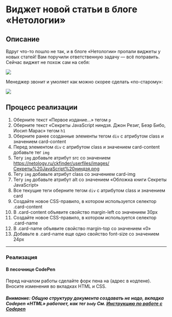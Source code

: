 # Виджет новой статьи в блоге «Нетологии»

## Описание

Вдруг что-то пошло не так, и в блоге «Нетологии» пропали виджеты у новых статей! Вам поручили ответственную задачу — всё поправить. Сейчас виджет не похож сам на себя:

![](https://github.com/netology-code/html-2-homeworks/blob/develop/sources/lection-1-1-task-3-widget-before.png?raw=true)

Менеджер звонит и умоляет как можно скорее сделать «по-старому»:

![](https://github.com/netology-code/html-2-homeworks/blob/develop/sources/lection-1-1-task-3-widget-after.png?raw=true)

## Процесс реализации

1. Оберните текст «Первое издание…» тегом `p`
2. Оберните текст «Секреты JavaScript ниндзя. Джон Резиг, Беэр Бибо, Иосип Марас» тегом `h1`
3. Оберните ранее созданные элементы тегом `div` с атрибутом class и значением card-content
4. Перед элементом `div` с атрибутом class и значением card-content добавьте тег `img`
5. Тегу `img` добавьте атрибут src со значением https://netology.ru/ckfinder/userfiles/images/Секреты%20JavaScript%20ниндзя.png
6. Тегу `img` добавьте атрибут class со значением card-img
7. Тегу `img` добавьте атрибут alt со значением «Обложка книги Cекреты JavaScript»
8. Все текущие теги оберните тегом `div` с атрибутом class и значением card
9. Создайте новое CSS-правило, в котором используется селектор .card-content
10. В .card-content объявите свойство margin-left со значением 30px
11. Создайте новое CSS-правило, в котором используется селектор .card-name
12. В .card-name объявите свойство margin-top со значением «0»
13. Добавьте в .card-name еще одно свойство font-size со значением 24px

---

### Реализация

#### В песочнице CodePen

Перед началом работы сделайте форк пена на (адрес в кодпене). Вносите изменения во вкладках HTML и CSS.

##### Внимание: Общую структуру документа создавать не надо, вкладка Codepen «HTML» работает, как тег `body` См. [Инструкцию по работе с Codepen](https://netology-university.bitbucket.io/guides/wm/codepen-guide/)